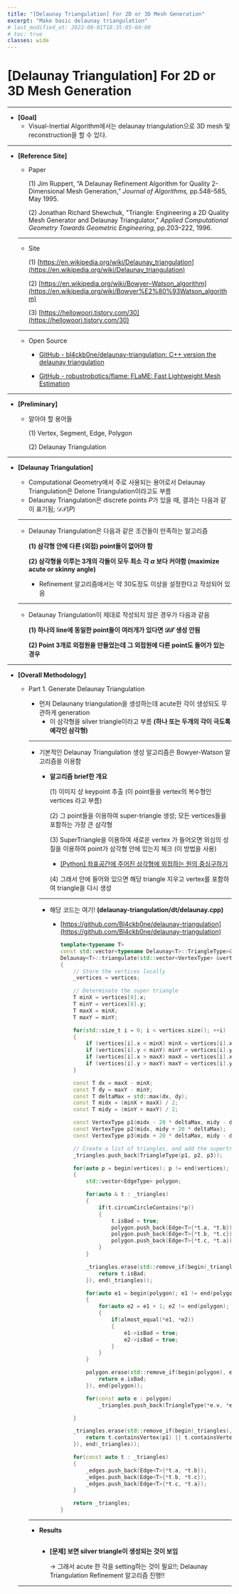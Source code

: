 ```yaml
---
title: "[Delaunay Triangulation] For 2D or 3D Mesh Generation"
excerpt: "Make basic delaunay triangulation"
# last_modified_at: 2022-08-01T18:35:05-04:00
# toc: true
classes: wide
---
```

# [Delaunay Triangulation] For 2D or 3D Mesh Generation

---

- **[Goal]**
    - Visual-Inertial Algorithm에서는 delaunay triangulation으로 3D mesh 및 reconstruction을 할 수 있다.

---

- **[Reference Site]**
    - Paper
        
        (1) Jim Ruppert, “A Delaunay Refinement Algorithm for Quality 2-Dimensional Mesh Generation,” *Journal of Algorithms,* pp.548–585, May 1995.
        
        (2) Jonathan Richard Shewchuk, "Triangle: Engineering a 2D Quality Mesh Generator
        and Delaunay Triangulator," *Applied Computational Geometry Towards Geometric Engineering,* pp.203–222, 1996.
        
    
    ---
    
    - Site
        
        (1) [https://en.wikipedia.org/wiki/Delaunay_triangulation](https://en.wikipedia.org/wiki/Delaunay_triangulation)
        
        (2) [https://en.wikipedia.org/wiki/Bowyer–Watson_algorithm](https://en.wikipedia.org/wiki/Bowyer%E2%80%93Watson_algorithm)
        
        (3) [https://hellowoori.tistory.com/30](https://hellowoori.tistory.com/30)
        
    
    ---
    
    - Open Source
        
        - [GitHub - bl4ckb0ne/delaunay-triangulation: C++ version the delaunay triangulation](https://github.com/Bl4ckb0ne/delaunay-triangulation)
        
        - [GitHub - robustrobotics/flame: FLaME: Fast Lightweight Mesh Estimation](https://github.com/robustrobotics/flame)
        

---

- **[Preliminary]**
    - 알아야 할 용어들
        
        (1) Vertex, Segment, Edge, Polygon
        
        (2) Delaunay Triangulation
        

---

- **[Delaunay Triangulation]**
    - Computational Geometry에서 주로 사용되는 용어로서 Delaunay Triangulation은 Delone Triangulation이라고도 부름
    - Delaunay Triangulation은 discrete points $P$가 있을 때, 결과는 다음과 같이 표기됨; $\mathcal{DT}(P)$
    
    ---
    
    - Delaunay Triangulation은 다음과 같은 조건들이 만족하는 알고리즘
        
        **(1) 삼각형 안에 다른 (외접) point들이 없어야 함** 
        
        **(2) 삼각형을 이루는 3개의 각들이 모두 최소 각 $\alpha$ 보다 커야함 (maximize acute or skinny angle)**
        
        - Refinement 알고리즘에서는 약 30도정도 이상을 설정한다고 작성되어 있음
    
    ---
    
    - Delaunay Triangulation이 제대로 작성되지 않은 경우가 다음과 같음
        
        **(1) 하나의 line에 동일한 point들이 여러개가 있다면 $\mathcal{DT}$ 생성 안됨** 
        
        **(2) Point 3개로 외접원을 만들었는데 그 외접원에 다른 point도 들어가 있는 경우** 
        

---

- **[Overall Methodology]**
    - Part 1. Generate Delaunay Triangulation
        - 먼저 Delaunany triangulation을 생성하는데 acute한 각이 생성되도 무관하게 generation
            - 이 삼각형을 silver triangle이라고 부름 **(하나 또는 두개의 각이 극도록 예각인 삼각형)**
        
        ---
        
        - 기본적인 Delaunay Triangulation 생성 알고리즘은 Bowyer-Watson 알고리즘을 이용함
            - **알고리즘 brief한 개요**
                
                (1) 이미지 상 keypoint 추출 (이 point들을 vertex의 복수형인 vertices 라고 부름)
                
                (2) 그 point들을 이용하여 super-triangle 생성; 모든 vertices들을 포함하는 가장 큰 삼각형
                
                (3) SuperTriangle을 이용하여 새로운 vertex 가 들어오면 외심의 성질을 이용하여 point가 삼각형 안에 있는지 체크 (이 방법을 사용)
                
                - [[Python] 좌표공간에 주어진 삼각형에 외접하는 원의 중심구하기](https://hiddenbeginner.github.io/python/mathematicalprogramming/2019/08/29/%ED%8C%8C%EC%9D%B4%EC%8D%AC%EC%9C%BC%EB%A1%9C_%EC%A2%8C%ED%91%9C%EA%B3%B5%EA%B0%84%EC%97%90_%EC%A3%BC%EC%96%B4%EC%A7%84_%EC%82%BC%EA%B0%81%ED%98%95%EC%97%90_%EC%99%B8%EC%A0%91%ED%95%98%EB%8A%94_%EC%9B%90%EC%9D%98_%EC%A4%91%EC%8B%AC_%EA%B5%AC%ED%95%98%EA%B8%B0.html)
                
                (4) 그래서 안에 들어와 있으면 해당 triangle 지우고 vertex를 포함하여 triangle을 다시 생성
                
            
            ---
            
            - 해당 코드는 여기! **(delaunay-triangulation/dt/delaunay.cpp)**
                - [https://github.com/Bl4ckb0ne/delaunay-triangulation](https://github.com/Bl4ckb0ne/delaunay-triangulation)
                    
                    ```cpp
                    template<typename T>
                    const std::vector<typename Delaunay<T>::TriangleType>&
                    Delaunay<T>::triangulate(std::vector<VertexType> &vertices)
                    {
                    	// Store the vertices locally
                    	_vertices = vertices;
                    
                    	// Determinate the super triangle
                    	T minX = vertices[0].x;
                    	T minY = vertices[0].y;
                    	T maxX = minX;
                    	T maxY = minY;
                    
                    	for(std::size_t i = 0; i < vertices.size(); ++i)
                    	{
                    		if (vertices[i].x < minX) minX = vertices[i].x;
                    		if (vertices[i].y < minY) minY = vertices[i].y;
                    		if (vertices[i].x > maxX) maxX = vertices[i].x;
                    		if (vertices[i].y > maxY) maxY = vertices[i].y;
                    	}
                    
                    	const T dx = maxX - minX;
                    	const T dy = maxY - minY;
                    	const T deltaMax = std::max(dx, dy);
                    	const T midx = (minX + maxX) / 2;
                    	const T midy = (minY + maxY) / 2;
                    
                    	const VertexType p1(midx - 20 * deltaMax, midy - deltaMax);
                    	const VertexType p2(midx, midy + 20 * deltaMax);
                    	const VertexType p3(midx + 20 * deltaMax, midy - deltaMax);
                    
                    	// Create a list of triangles, and add the supertriangle in it
                    	_triangles.push_back(TriangleType(p1, p2, p3));
                    
                    	for(auto p = begin(vertices); p != end(vertices); p++)
                    	{
                    		std::vector<EdgeType> polygon;
                    
                    		for(auto & t : _triangles)
                    		{
                    			if(t.circumCircleContains(*p))
                    			{
                    				t.isBad = true;
                    				polygon.push_back(Edge<T>{*t.a, *t.b});
                    				polygon.push_back(Edge<T>{*t.b, *t.c});
                    				polygon.push_back(Edge<T>{*t.c, *t.a});
                    			}
                    		}
                    
                    		_triangles.erase(std::remove_if(begin(_triangles), end(_triangles), [](TriangleType &t){
                    			return t.isBad;
                    		}), end(_triangles));
                    
                    		for(auto e1 = begin(polygon); e1 != end(polygon); ++e1)
                    		{
                    			for(auto e2 = e1 + 1; e2 != end(polygon); ++e2)
                    			{
                    				if(almost_equal(*e1, *e2))
                    				{
                    					e1->isBad = true;
                    					e2->isBad = true;
                    				}
                    			}
                    		}
                    
                    		polygon.erase(std::remove_if(begin(polygon), end(polygon), [](EdgeType &e){
                    			return e.isBad;
                    		}), end(polygon));
                    
                    		for(const auto e : polygon)
                    			_triangles.push_back(TriangleType(*e.v, *e.w, *p));
                    
                    	}
                    
                    	_triangles.erase(std::remove_if(begin(_triangles), end(_triangles), [p1, p2, p3](TriangleType &t){
                    		return t.containsVertex(p1) || t.containsVertex(p2) || t.containsVertex(p3);
                    	}), end(_triangles));
                    
                    	for(const auto t : _triangles)
                    	{
                    		_edges.push_back(Edge<T>{*t.a, *t.b});
                    		_edges.push_back(Edge<T>{*t.b, *t.c});
                    		_edges.push_back(Edge<T>{*t.c, *t.a});
                    	}
                    
                    	return _triangles;
                    }
                    ```
                    
        
        ---
        
        - **Results**
            <figure class="align-center">
                <img src="{{ site.url }}{{ site.baseurl }}/assets/images/blog/cuda/Untitled.gif" alt="">
            </figure> 
            
            - **[문제] 보면 silver triangle이 생성되는 것이 보임**
                
                → 그래서 acute 한 각을 setting하는 것이 필요!!; Delaunay Triangulation Refinement 알고리즘 진행!! 
                
    
    ---
    